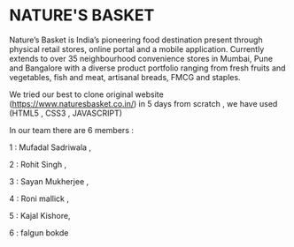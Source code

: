 
# NATURE'S BASKET

Nature’s Basket is India’s pioneering food destination present through physical retail stores, online portal and a mobile application. Currently extends to over 35 neighbourhood convenience stores in Mumbai, Pune and Bangalore with a diverse product portfolio ranging from fresh fruits and vegetables, fish and meat, artisanal breads, FMCG and staples.

We tried our best to clone original website (https://www.naturesbasket.co.in/) in 5 days 
from scratch , we have used (HTML5 , CSS3 , JAVASCRIPT)

In our team there are 6 members :

1 : Mufadal Sadriwala ,

2 : Rohit Singh , 

3 : Sayan Mukherjee , 

4 : Roni mallick , 

5 : Kajal Kishore,

6 : falgun bokde

